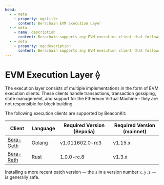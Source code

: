 ```yaml
---
head:
  - - meta
    - property: og:title
      content: Berachain EVM Execution Layer
  - - meta
    - name: description
      content: Berachain supports any EVM execution client that follows the Engine API
  - - meta
    - property: og:description
      content: Berachain supports any EVM execution client that follows the Engine API
---
```


# EVM Execution Layer ⟠

The execution layer consists of multiple implementations in the form of EVM execution clients. These clients handle transactions, transaction gossiping, state management, and support for the Ethereum Virtual Machine - they are not responsible for block building.

The following execution clients are supported by BeaconKit:

| Client                                              | Language | Required Version (Bepolia) | Required Version (mainnet) |
| --------------------------------------------------- | -------- | -------------------------- | -------------------------- |
| [Bera-Geth](https://github.com/berachain/bera-geth) | Golang   | v1.011602.0-rc3            | v1.15.x                    |
| [Bera-Reth](https://github.com/berachain/bera-reth) | Rust     | 1.0.0-rc.8                 | v1.3.x                     |

Installing a more recent patch version — the `z` in a version number `x.y.z` — is generally safe.
